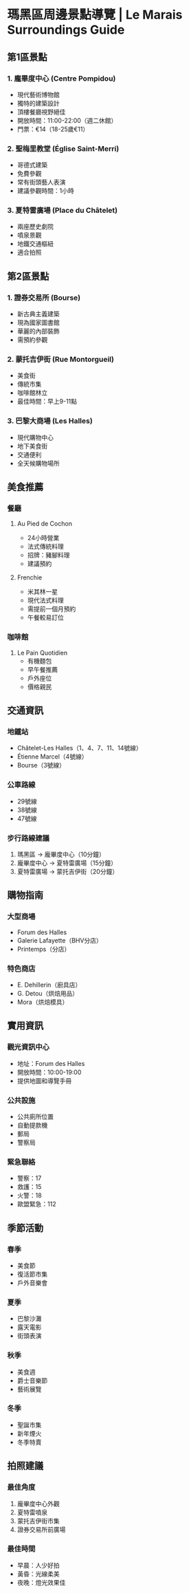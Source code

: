 # 瑪黑區周邊景點導覽 | Le Marais Surroundings Guide

## 第1區景點

### 1. 龐畢度中心 (Centre Pompidou)
- 現代藝術博物館
- 獨特的建築設計
- 頂樓餐廳視野絕佳
- 開放時間：11:00-22:00（週二休館）
- 門票：€14（18-25歲€11）

### 2. 聖梅里教堂 (Église Saint-Merri)
- 哥德式建築
- 免費參觀
- 常有街頭藝人表演
- 建議參觀時間：1小時

### 3. 夏特雷廣場 (Place du Châtelet)
- 兩座歷史劇院
- 噴泉景觀
- 地鐵交通樞紐
- 適合拍照

## 第2區景點

### 1. 證券交易所 (Bourse)
- 新古典主義建築
- 現為國家圖書館
- 華麗的內部裝飾
- 需預約參觀

### 2. 蒙托吉伊街 (Rue Montorgueil)
- 美食街
- 傳統市集
- 咖啡館林立
- 最佳時間：早上9-11點

### 3. 巴黎大商場 (Les Halles)
- 現代購物中心
- 地下美食街
- 交通便利
- 全天候購物場所

## 美食推薦

### 餐廳
1. Au Pied de Cochon
   - 24小時營業
   - 法式傳統料理
   - 招牌：豬腳料理
   - 建議預約

2. Frenchie
   - 米其林一星
   - 現代法式料理
   - 需提前一個月預約
   - 午餐較易訂位

### 咖啡館
1. Le Pain Quotidien
   - 有機麵包
   - 早午餐推薦
   - 戶外座位
   - 價格親民

## 交通資訊

### 地鐵站
- Châtelet-Les Halles（1、4、7、11、14號線）
- Étienne Marcel（4號線）
- Bourse（3號線）

### 公車路線
- 29號線
- 38號線
- 47號線

### 步行路線建議
1. 瑪黑區 → 龐畢度中心（10分鐘）
2. 龐畢度中心 → 夏特雷廣場（15分鐘）
3. 夏特雷廣場 → 蒙托吉伊街（20分鐘）

## 購物指南

### 大型商場
- Forum des Halles
- Galerie Lafayette（BHV分店）
- Printemps（分店）

### 特色商店
- E. Dehillerin（廚具店）
- G. Detou（烘焙用品）
- Mora（烘焙模具）

## 實用資訊

### 觀光資訊中心
- 地址：Forum des Halles
- 開放時間：10:00-19:00
- 提供地圖和導覽手冊

### 公共設施
- 公共廁所位置
- 自動提款機
- 郵局
- 警察局

### 緊急聯絡
- 警察：17
- 救護：15
- 火警：18
- 歐盟緊急：112

## 季節活動

### 春季
- 美食節
- 復活節市集
- 戶外音樂會

### 夏季
- 巴黎沙灘
- 露天電影
- 街頭表演

### 秋季
- 美食週
- 爵士音樂節
- 藝術展覽

### 冬季
- 聖誕市集
- 新年煙火
- 冬季特賣

## 拍照建議

### 最佳角度
1. 龐畢度中心外觀
2. 夏特雷噴泉
3. 蒙托吉伊街市集
4. 證券交易所前廣場

### 最佳時間
- 早晨：人少好拍
- 黃昏：光線柔美
- 夜晚：燈光效果佳